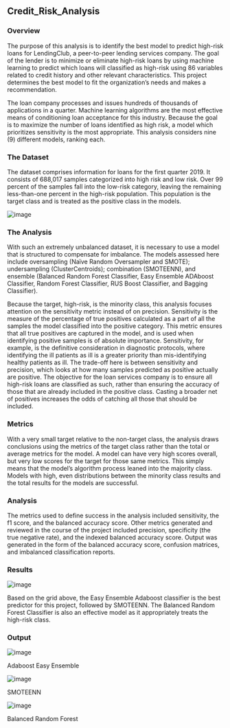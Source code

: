 ## Credit_Risk_Analysis

### Overview   
The purpose of this analysis is to identify the best model to predict high-risk loans for LendingClub, a peer-to-peer lending services company.  The goal of the lender is to minimize or eliminate high-risk loans by using machine learning to predict which loans will classified as high-risk using 86 variables related to credit history and other relevant characteristics.  This project determines the best model to fit the organization’s needs and makes a recommendation.  

The loan company processes and issues hundreds of thousands of applications in a quarter.  Machine learning algorithms are the most effective means of conditioning loan acceptance for this industry.  Because the goal is to maximize the number of loans identified as high risk, a model which prioritizes sensitivity is the most appropriate.  This analysis considers nine (9) different models, ranking each.  

### The Dataset  
The dataset comprises information for loans for the first quarter 2019.   It consists of 688,017 samples categorized into high risk and low risk.  Over 99 percent of the samples fall into the low-risk category, leaving the remaining less-than-one percent in the high-risk population.  This population is the target class and is treated as the positive class in the models.  

![image](https://user-images.githubusercontent.com/101474477/179372582-b58f8ae2-da49-47be-abbd-3778f6dbdd21.png)



### The Analysis  
With such an extremely unbalanced dataset, it is necessary to use a model that is structured to compensate for imbalance.  The models assessed here include oversampling (Naïve Random Oversampler and SMOTE); undersampling (ClusterCentroids); combination (SMOTEENN), and ensemble (Balanced Random Forest Classifier, Easy Ensemble ADAboost Classifier, Random Forest Classifier, RUS Boost Classifier, and Bagging Classifier).  

Because the target, high-risk, is the minority class, this analysis focuses attention on the sensitivity metric instead of on precision.  Sensitivity is the measure of the percentage of true positives calculated as a part of all the samples the model classified into the positive category.  This metric ensures that all true positives are captured in the model, and is used when identifying positive samples is of absolute importance.  Sensitivity, for example, is the definitive consideration in diagnostic protocols, where identifying the ill patients as ill is a greater priority than mis-identifying healthy patients as ill.   The trade-off here is between sensitivity and precision, which looks at how many samples predicted as positive actually are positive. The objective for the loan services company is to ensure all high-risk loans are classified as such, rather than ensuring the accuracy of those that are already included in the positive class.  Casting a broader net of positives increases the odds of catching all those that should be included.  

### Metrics  
With a very small target relative to the non-target class, the analysis draws conclusions using the metrics of the target class rather than the total or average metrics for the model.  A model can have very high scores overall, but very low scores for the target for those same metrics.  This simply means that the model’s algorithm process leaned into the majority class.  Models with high, even distributions between the minority class results and the total results for the models are successful.  

### Analysis  
The metrics used to define success in the analysis included sensitivity, the f1 score, and the balanced accuracy score.  Other metrics generated and reviewed in the course of the project included precision, specificity (the true negative rate), and the indexed balanced accuracy score.  Output was generated in the form of the balanced accuracy score, confusion matrices, and imbalanced classification reports.   

### Results   

![image](https://user-images.githubusercontent.com/101474477/179372405-0567c5ee-afc1-449e-9cf3-5c87973388f4.png)

 	 	

Based on the grid above, the Easy Ensemble Adaboost classifier is the best predictor for this project, followed by SMOTEENN.  The Balanced Random Forest Classifier is also an effective model as it appropriately treats the high-risk class.
 
### Output   
 
 ![image](https://user-images.githubusercontent.com/101474477/179372490-e746a6c3-1116-4dc4-92cc-e169770825a3.png)

Adaboost Easy Ensemble

 ![image](https://user-images.githubusercontent.com/101474477/179372542-433e1f8f-2bfe-4465-ba48-6c7f721a8095.png)

SMOTEENN
 
 ![image](https://user-images.githubusercontent.com/101474477/179372562-263efcff-f5d2-4156-affe-488cd5433246.png)

Balanced Random Forest
